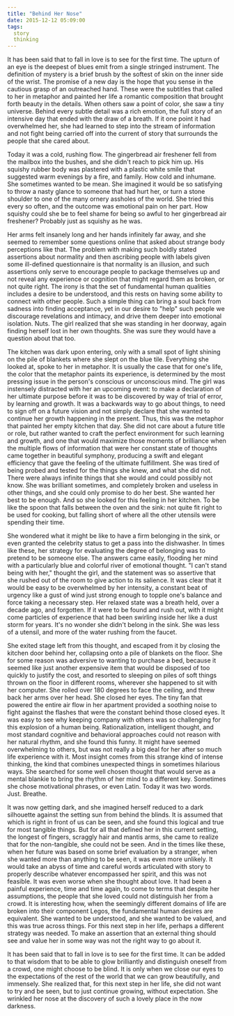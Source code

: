 ```yaml
---
title: "Behind Her Nose"
date: 2015-12-12 05:09:00
tags:
  story
  thinking
---
```


It has been said that to fall in love is to see for the first time. The upturn of an eye is the deepest of blues emit from a single stringed instrument. The definition of mystery is a brief brush by the softest of skin on the inner side of the wrist.  The promise of a new day is the hope that you sense in the cautious grasp of an outreached hand. These were the subtitles that called to her in metaphor and painted her life a romantic composition that brought forth beauty in the details. When others saw a point of color, she saw a tiny universe. Behind every subtle detail was a rich emotion, the full story of an intensive day that ended with the draw of a breath. If it one point it had overwhelmed her, she had learned to step into the stream of information and not fight being carried off into the current of story that surrounds the people that she cared about.

Today it was a cold, rushing flow. The gingerbread air freshener fell from the mailbox into the bushes, and she didn't reach to pick him up. His squishy rubber body was plastered with a plastic white smile that suggested warm evenings by a fire, and family. How cold and inhumane. She sometimes wanted to be mean. She imagined it would be so satisfying to throw a nasty glance to someone that had hurt her, or turn a stone shoulder to one of the many ornery assholes of the world. She tried this every so often, and the outcome was emotional pain on her part. How squishy could she be to feel shame for being so awful to her gingerbread air freshener? Probably just as squishy as he was. 

Her arms felt insanely long and her hands infinitely far away, and she seemed to remember some questions online that asked about strange body perceptions like that. The problem with making such boldly stated assertions about normality and then ascribing people with labels given some ill-defined questionnaire is that normality is an illusion, and such assertions only serve to encourage people to package themselves up and not reveal any experience or cognition that might regard them as broken, or not quite right. The irony is that the set of fundamental human qualities includes a desire to be understood, and this rests on having some ability to connect with other people. Such a simple thing can bring a soul back from sadness into finding acceptance, yet in our desire to "help" such people we discourage revelations and intimacy, and drive them deeper into emotional isolation. Nuts. The girl realized that she was standing in her doorway, again finding herself lost in her own thoughts. She was sure they would have a question about that too.

The kitchen was dark upon entering, only with a small spot of light shining on the pile of blankets where she slept on the blue tile. Everything she looked at, spoke to her in metaphor. It is usually the case that for one's life, the color that the metaphor paints its experience, is determined by the most pressing issue in the person's conscious or unconscious mind. The girl was instensely distracted with her an upcoming event: to make a declaration of her ultimate purpose before it was to be discovered by way of trial of error, by learning and growth. It was a backwards way to go about things, to need to sign off on a future vision and not simply declare that she wanted to continue her growth happening in the present. Thus, this was the metaphor that painted her empty kitchen that day. She did not care about a future title or role, but rather wanted to craft the perfect environment for such learning and growth, and one that would maximize those moments of brilliance when the multiple flows of information that were her constant state of thoughts came together in beautiful symphony, producing a swift and elegant efficiency that gave the feeling of the ultimate fulfillment. She was tired of being probed and tested for the things she knew, and what she did not. There were always infinite things that she would and could possibly not know. She was brilliant sometimes, and completely broken and useless in other things, and she could only promise to do her best. She wanted her best to be enough. And so she looked for this feeling in her kitchen. To be like the spoon that falls between the oven and the sink: not quite fit right to be used for cooking, but falling short of where all the other utensils were spending their time. 

She wondered what it might be like to have a firm belonging in the sink, or even granted the celebrity status to get a pass into the dishwasher. In times like these, her strategy for evaluating the degree of belonging was to pretend to be someone else. The answers came easily, flooding her mind with a particularly blue and colorful river of emotional thought. "I can't stand being with her," thought the girl, and the statement was so assertive that she rushed out of the room to give action to its salience. It was clear that it would be easy to be overwhelmed by her intensity, a constant beat of urgency like a gust of wind just strong enough to topple one's balance and force taking a necessary step. Her relaxed state was a breath held, over a decade ago, and forgotten. If it were to be found and rush out, with it might come particles of experience that had been swirling inside her like a dust storm for years. It's no wonder she didn't belong in the sink. She was less of a utensil, and more of the water rushing from the faucet.

She exited stage left from this thought, and escaped from it by closing the kitchen door behind her, collapsing onto a pile of blankets on the floor. She for some reason was adversive to wanting to purchase a bed, because it seemed like just another expensive item that would be disposed of too quickly to justify the cost, and resorted to sleeping on piles of soft things thrown on the floor in different rooms, wherever she happened to sit with her computer. She rolled over 180 degrees to face the ceiling, and threw back her arms over her head. She closed her eyes. The tiny fan that powered the entire air flow in her apartment provided a soothing noise to fight against the flashes that were the constant behind those closed eyes. It was easy to see why keeping company with others was so challenging for this explosion of a human being. Rationalization, intelligent thought, and most standard cognitive and behavioral approaches could not reason with her natural rhythm, and she found this funny. It might have seemed overwhelming to others, but was not really a big deal for her after so much life experience with it. Most insight comes from this strange kind of intense thinking, the kind that combines unexpected things in sometimes hilarious ways.  She searched for some well chosen thought that would serve as a mental blankie to bring the rhythm of her mind to a different key. Sometimes she chose motivational phrases, or even Latin. Today it was two words. Just. Breathe. 

It was now getting dark, and she imagined herself reduced to a dark silhouette against the setting sun from behind the blinds. It is assumed that which is right in front of us can be seen, and she found this logical and true for most tangible things. But for all that defined her in this current setting, the longest of fingers, scraggly hair and mantis arms, she came to realize that for the non-tangible, she could not be seen. And in the times like these, when her future was based on some brief evaluation by a stranger, when she wanted more than anything to be seen, it was even more unlikely. It would take an abyss of time and careful words articulated with story to properly describe whatever encompassed her spirit, and this was not feasible. It was even worse when she thought about love. It had been a painful experience, time and time again, to come to terms that despite her assumptions, the people that she loved could not distinguish her from a crowd. It is interesting how, when the seemingly different domains of life are broken into their component Legos, the fundamental human desires are equivalent. She wanted to be understood, and she wanted to be valued, and this was true across things. For this next step in her life, perhaps a different strategy was needed. To make an assertion that an external thing should see and value her in some way was not the right way to go about it.

It has been said that to fall in love is to see for the first time. It can be added to that wisdom that to be able to glow brilliantly and distinguish oneself from a crowd, one might choose to be blind. It is only when we close our eyes to the expectations of the rest of the world that we can grow beautifully, and immensely. She realized that, for this next step in her life, she did not want to try and be seen, but to just continue growing, without expectation. She wrinkled her nose at the discovery of such a lovely place in the now darkness.
